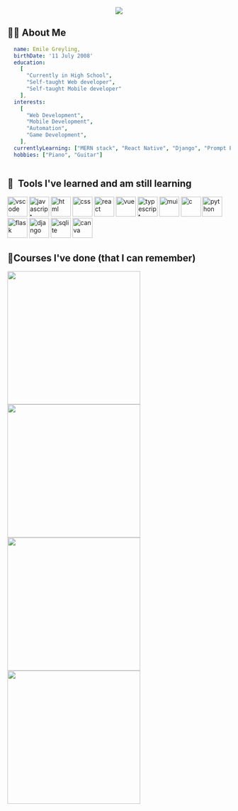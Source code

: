 <p align="center">
  <img src="https://capsule-render.vercel.app/api?text=Hello%20There!&animation=fadeIn&type=waving&color=gradient&height=150"/>
</p>

## 👨‍💻 About Me

```yaml
  name: Emile Greyling,
  birthDate: '11 July 2008'
  education: 
    [
      "Currently in High School",
      "Self-taught Web developer",
      "Self-taught Mobile developer"
    ],
  interests:
    [
      "Web Development",
      "Mobile Development",
      "Automation",
      "Game Development",
    ],
  currentlyLearning: ["MERN stack", "React Native", "Django", "Prompt Engineering"],
  hobbies: ["Piano", "Guitar"]
  
```

## 🚀 &nbsp;Tools I've learned and am still learning
<p align="left">
  <img src="https://cdn.jsdelivr.net/gh/devicons/devicon/icons/vscode/vscode-original.svg" alt="vscode" width="45" height="45"/>
  <img src="https://cdn.jsdelivr.net/gh/devicons/devicon/icons/javascript/javascript-original.svg" alt="javascript" width="45" height="45" />
  <img src="https://cdn.jsdelivr.net/gh/devicons/devicon/icons/html5/html5-original.svg" alt="html" width="45" height="45" />
  <img src="https://cdn.jsdelivr.net/gh/devicons/devicon/icons/css3/css3-original.svg" alt="css" width="45" height="45" />
  <img src="https://cdn.jsdelivr.net/gh/devicons/devicon/icons/react/react-original-wordmark.svg" alt="react" width="45" height="45"/>
  <img src="https://cdn.jsdelivr.net/gh/devicons/devicon/icons/vuejs/vuejs-original.svg" alt="vue" width="45" height="45"/>
  <img src="https://cdn.jsdelivr.net/gh/devicons/devicon/icons/typescript/typescript-original.svg" alt="typescript" width="45" height="45"/>
          
  <img src="https://cdn.jsdelivr.net/gh/devicons/devicon/icons/materialui/materialui-original.svg" alt="mui" width="45" height="45"/>
  <img src="https://cdn.jsdelivr.net/gh/devicons/devicon/icons/c/c-original.svg" alt="c" width="45" height="45"/>
  <img src="https://cdn.jsdelivr.net/gh/devicons/devicon/icons/python/python-original.svg" alt="python" width="45" height="45"/>
  <img src="https://cdn.jsdelivr.net/gh/devicons/devicon/icons/flask/flask-original.svg" alt="flask" width="45" height="45" />
  <img src="https://cdn.jsdelivr.net/gh/devicons/devicon/icons/django/django-plain.svg" alt="django" width="45" height="45"/>
  <img src="https://cdn.jsdelivr.net/gh/devicons/devicon/icons/sqlite/sqlite-original.svg" alt="sqlite" width="45" height="45" />  
  <img src="https://cdn.jsdelivr.net/gh/devicons/devicon/icons/canva/canva-original.svg" alt="canva" width="45" height="45" />
</p>


## 📘Courses I've done (that I can remember)

<p float="left">
  <!-- React Course -->
  <a href="https://youtu.be/j942wKiXFu8&list=PL4cUxeGkcC9gZD-Tvwfod2gaISzfRiP9d"><img src="https://img.youtube.com/vi/j942wKiXFu8/maxresdefault.jpg" width="300"></a>
  <!-- HTML & CSS Crash Course -->
  <a href="https://youtu.be/hu-q2zYwEYs&list=PL4cUxeGkcC9ivBf_eKCPIAYXWzLlPAm6G"><img src="https://img.youtube.com/vi/hu-q2zYwEYs/maxresdefault.jpg"  width="300"></img></a>
  <!-- Firebase -->
  <a href="https://youtu.be/4d-gIPGzmK4&list=PL4cUxeGkcC9itfjle0ji1xOZ2cjRGY_WB"><img src="https://img.youtube.com/vi/4d-gIPGzmK4/maxresdefault.jpg" width="300"></img></a>
  <!-- MERN stack -->
  <a href="https://youtu.be/98BzS5Oz5E4&list=PL4cUxeGkcC9iJ_KkrkBZWZRHVwnzLIoUE"><img src="https://img.youtube.com/vi/98BzS5Oz5E4/maxresdefault.jpg" width="300"></img></a>
</p>

<!---
EmileGreyling/EmileGreyling is a ✨ special ✨ repository because its `README.md` (this file) appears on your GitHub profile.
You can click the Preview link to take a look at your changes.
--->
